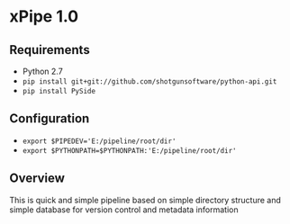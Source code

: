 # xPipe 1.0

## Requirements

* Python 2.7
* `pip install git+git://github.com/shotgunsoftware/python-api.git`
* `pip install PySide`

## Configuration

* `export $PIPEDEV='E:/pipeline/root/dir'`
* `export $PYTHONPATH=$PYTHONPATH:'E:/pipeline/root/dir'`

## Overview 

This is quick and simple pipeline based on simple directory structure and simple database
for version control and metadata information